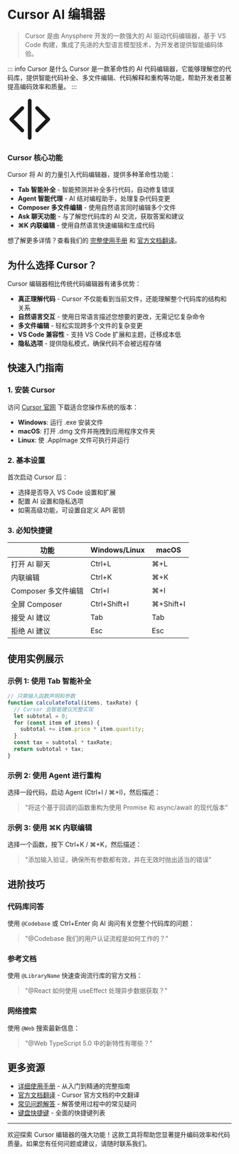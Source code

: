 # Cursor AI 编辑器

> Cursor 是由 Anysphere 开发的一款强大的 AI 驱动代码编辑器，基于 VS Code 构建，集成了先进的大型语言模型技术，为开发者提供智能编码体验。

::: info Cursor 是什么
Cursor 是一款革命性的 AI 代码编辑器，它能够理解您的代码库，提供智能代码补全、多文件编辑、代码解释和重构等功能，帮助开发者显著提高编码效率和质量。
:::

<div class="ai-topic-card">
  <div class="ai-topic-icon">
    <svg xmlns="http://www.w3.org/2000/svg" viewBox="0 0 24 24" width="100" height="100" fill="none" stroke="currentColor" stroke-width="2" stroke-linecap="round" stroke-linejoin="round">
      <polyline points="16 18 22 12 16 6"></polyline>
      <polyline points="8 6 2 12 8 18"></polyline>
      <line x1="12" y1="2" x2="12" y2="22"></line>
    </svg>
  </div>
  <div class="ai-topic-content">
    <h3>Cursor 核心功能</h3>
    <p>Cursor 将 AI 的力量引入代码编辑器，提供多种革命性功能：</p>
    <ul>
      <li><strong>Tab 智能补全</strong> - 智能预测并补全多行代码，自动修复错误</li>
      <li><strong>Agent 智能代理</strong> - AI 结对编程助手，处理复杂代码变更</li>
      <li><strong>Composer 多文件编辑</strong> - 使用自然语言同时编辑多个文件</li>
      <li><strong>Ask 聊天功能</strong> - 与了解您代码库的 AI 交流，获取答案和建议</li>
      <li><strong>⌘K 内联编辑</strong> - 使用自然语言快速编辑和生成代码</li>
    </ul>
    <p>想了解更多详情？查看我们的 <a href="/cursor-manual">完整使用手册</a> 和 <a href="/cursor-welcome">官方文档翻译</a>。</p>
  </div>
</div>

## 为什么选择 Cursor？

Cursor 编辑器相比传统代码编辑器有诸多优势：

- **真正理解代码** - Cursor 不仅能看到当前文件，还能理解整个代码库的结构和关系
- **自然语言交互** - 使用日常语言描述您想要的更改，无需记忆复杂命令
- **多文件编辑** - 轻松实现跨多个文件的复杂变更
- **VS Code 兼容性** - 支持 VS Code 扩展和主题，迁移成本低
- **隐私选项** - 提供隐私模式，确保代码不会被远程存储

## 快速入门指南

### 1. 安装 Cursor

访问 [Cursor 官网](https://www.cursor.com) 下载适合您操作系统的版本：
- **Windows**: 运行 .exe 安装文件
- **macOS**: 打开 .dmg 文件并拖拽到应用程序文件夹
- **Linux**: 使 .AppImage 文件可执行并运行

### 2. 基本设置

首次启动 Cursor 后：
- 选择是否导入 VS Code 设置和扩展
- 配置 AI 设置和隐私选项
- 如需高级功能，可设置自定义 API 密钥

### 3. 必知快捷键

| 功能 | Windows/Linux | macOS |
|------|--------------|-------|
| 打开 AI 聊天 | Ctrl+L | ⌘+L |
| 内联编辑 | Ctrl+K | ⌘+K |
| Composer 多文件编辑 | Ctrl+I | ⌘+I |
| 全屏 Composer | Ctrl+Shift+I | ⌘+Shift+I |
| 接受 AI 建议 | Tab | Tab |
| 拒绝 AI 建议 | Esc | Esc |

## 使用实例展示

### 示例 1: 使用 Tab 智能补全

```javascript
// 只需输入函数声明和参数
function calculateTotal(items, taxRate) {
  // Cursor 会智能建议完整实现
  let subtotal = 0;
  for (const item of items) {
    subtotal += item.price * item.quantity;
  }
  const tax = subtotal * taxRate;
  return subtotal + tax;
}
```

### 示例 2: 使用 Agent 进行重构

选择一段代码，启动 Agent (Ctrl+I / ⌘+I)，然后描述：
> "将这个基于回调的函数重构为使用 Promise 和 async/await 的现代版本"

### 示例 3: 使用 ⌘K 内联编辑

选择一个函数，按下 Ctrl+K / ⌘+K，然后描述：
> "添加输入验证，确保所有参数都有效，并在无效时抛出适当的错误"

## 进阶技巧

### 代码库问答

使用 `@Codebase` 或 Ctrl+Enter 向 AI 询问有关您整个代码库的问题：
> "@Codebase 我们的用户认证流程是如何工作的？"

### 参考文档

使用 `@LibraryName` 快速查询流行库的官方文档：
> "@React 如何使用 useEffect 处理异步数据获取？"

### 网络搜索

使用 `@Web` 搜索最新信息：
> "@Web TypeScript 5.0 中的新特性有哪些？"

## 更多资源

- [详细使用手册](/cursor-manual) - 从入门到精通的完整指南
- [官方文档翻译](/cursor-welcome) - Cursor 官方文档的中文翻译
- [常见问题解答](/cursor-faq) - 解答使用过程中的常见疑问
- [键盘快捷键](/cursor-shortcuts) - 全面的快捷键列表

---

欢迎探索 Cursor 编辑器的强大功能！这款工具将帮助您显著提升编码效率和代码质量。如果您有任何问题或建议，请随时联系我们。 